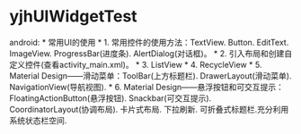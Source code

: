 # yjhUIWidgetTest
android: * 常用UI的使用 * 1. 常用控件的使用方法：TextView. Button. EditText. ImageView. ProgressBar(进度条). AlertDialog(对话框)。 * 2. 引入布局和创建自定义控件(查看activity_main.xml)。 * 3. ListView * 4. RecycleView * 5. Material Design——滑动菜单：ToolBar(上方标题栏). DrawerLayout(滑动菜单). NavigationView(导航视图). * 6. Material Design——悬浮按钮和可交互提示：FloatingActionButton(悬浮按钮). Snackbar(可交互提示). CoordinatorLayout(协调布局). 卡片式布局. 下拉刷新. 可折叠式标题栏.充分利用系统状态栏空间.
